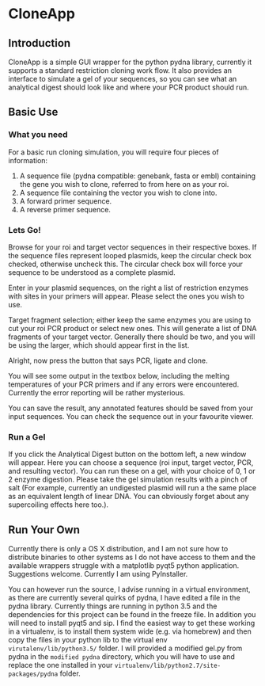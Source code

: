 # CloneApp

## Introduction
CloneApp is a simple GUI wrapper for the python pydna library, currently it supports a standard restriction cloning work flow. It also provides an interface to simulate a gel of your sequences, so you can see what an analytical digest should look like and where your PCR product should run.


## Basic Use

### What you need
For a basic run cloning simulation, you will require four pieces of information:

1. A sequence file (pydna compatible: genebank, fasta or embl) containing the gene you wish to clone, referred to from here on as your roi.
2. A sequence file containing the vector you wish to clone into.
3. A forward primer sequence.
4. A reverse primer sequence.


### Lets Go!

Browse for your roi and target vector sequences in their respective boxes. If the sequence files represent looped plasmids, keep the circular check box checked, otherwise uncheck this. The circular check box will force your sequence to be understood as a complete plasmid.

Enter in your plasmid sequences, on the right a list of restriction enzymes with sites in your primers will appear. Please select the ones you wish to use. 

Target fragment selection; either keep the same enzymes you are using to cut your roi PCR product or select new ones. This will generate a list of DNA fragments of your target vector. Generally there should be two, and you will be using the larger, which should appear first in the list. 

Alright, now press the button that says PCR, ligate and clone.

You will see some output in the textbox below, including the melting temperatures of your PCR primers and if any errors were encountered. Currently the error reporting will be rather mysterious.

You can save the result, any annotated features should be saved from your input sequences. You can check the sequence out in your favourite viewer.

### Run a Gel

If you click the Analytical Digest button on the bottom left, a new window will appear. Here you can choose a sequence (roi input, target vector, PCR, and resulting vector). You can run these on a gel, with your choice of 0, 1 or 2 enzyme digestion. Please take the gel simulation results with a pinch of salt (For example, currently an undigested plasmid will run a the same place as an equivalent length of linear DNA. You can obviously forget about any supercoiling effects here too.). 


## Run Your Own

Currently there is only a OS X distribution, and I am not sure how to distribute binaries to other systems as I do not have access to them and the available wrappers struggle with a matplotlib pyqt5 python application. Suggestions welcome. Currently I am using PyInstaller.

You can however run the source, I advise running in a virtual environment, as there are currently several quirks of pydna, I have edited a file in the pydna library. Currently things are running in python 3.5 and the dependencies for this project can be found in the freeze file. In addition you will need to install pyqt5 and sip. I find the easiest way to get these working in a virtualenv, is to install them system wide (e.g. via homebrew) and then copy the files in your python lib to the virtual env ```virutalenv/lib/python3.5/``` folder. I will provided a modified gel.py from pydna in the ```modified pydna``` directory, which you will have to use and replace the one installed in your ```virtualenv/lib/python2.7/site-packages/pydna``` folder.

